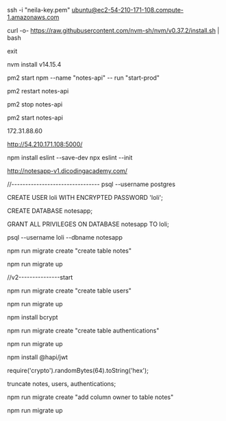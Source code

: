 ssh -i "neila-key.pem" ubuntu@ec2-54-210-171-108.compute-1.amazonaws.com

curl -o- https://raw.githubusercontent.com/nvm-sh/nvm/v0.37.2/install.sh | bash

exit

nvm install v14.15.4

pm2 start npm --name "notes-api" -- run "start-prod" 

pm2 restart notes-api

pm2 stop notes-api

pm2 start notes-api

172.31.88.60

http://54.210.171.108:5000/



npm install eslint --save-dev
npx eslint --init

http://notesapp-v1.dicodingacademy.com/

//--------------------------------
psql --username postgres

CREATE USER loli WITH ENCRYPTED PASSWORD 'loli';

CREATE DATABASE notesapp;

GRANT ALL PRIVILEGES ON DATABASE notesapp TO loli;

psql --username loli --dbname notesapp

npm run migrate create "create table notes"

npm run migrate up


//v2---------------start

npm run migrate create "create table users"

npm run migrate up

npm install bcrypt

npm run migrate create "create table authentications"

npm run migrate up

npm install @hapi/jwt

require('crypto').randomBytes(64).toString('hex');

truncate notes, users, authentications;

npm run migrate create "add column owner to table notes"

npm run migrate up